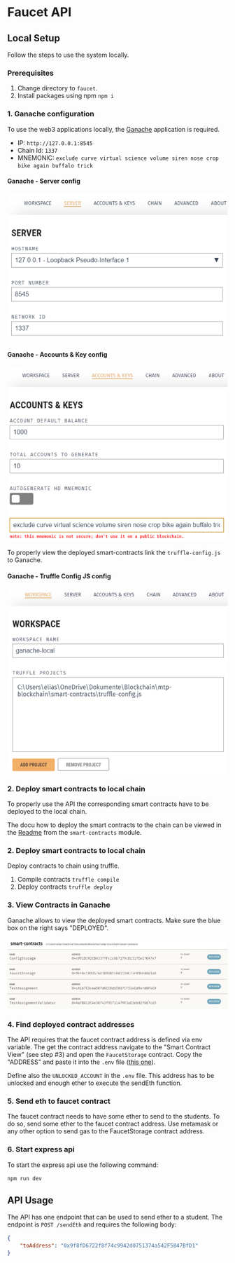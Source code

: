 # Faucet API
## Local Setup

Follow the steps to use the system locally.

### Prerequisites

1. Change directory to `faucet`.
2. Install packages using npm `npm i`

### 1. Ganache configuration

To use the web3 applications locally, the [Ganache](https://trufflesuite.com/ganache/) application is required. 

- IP: `http://127.0.0.1:8545`
- Chain Id: `1337`
- MNEMONIC: `exclude curve virtual science volume siren nose crop bike again buffalo trick`

#### Ganache - Server config
![Ganache - Server config](assets/img/ganache-server-config.png)

#### Ganache - Accounts & Key config
![Ganache - Accounts & Key config](assets/img/ganache-accounts-key-config.png)

To properly view the deployed smart-contracts link the `truffle-config.js` to Ganache.

#### Ganache - Truffle Config JS config
![Ganache - Truffle Config JS config](assets/img/ganache-smart-contracts-js.png)

### 2. Deploy smart contracts to local chain

To properly use the API the corresponding smart contracts have to be deployed to the local chain. 

The docu how to deploy the smart contracts to the chain can be viewed in the [Readme](../smart-contracts/README.md)  from the `smart-contracts` module. 

### 2. Deploy smart contracts to local chain

Deploy contracts to chain using truffle.

1. Compile contracts `truffle compile`
2. Deploy contracts `truffle deploy`

### 3. View Contracts in Ganache

Ganache allows to view the deployed smart contracts. Make sure the blue box on the right says "DEPLOYED".

![Ganache - Smart Contract View](assets/img/ganache-smart-contracts-view.png)

### 4. Find deployed contract addresses

The API requires that the faucet contract address is defined via env variable. The get the contract address navigate to the "Smart Contract View" (see step #3) and open the `FaucetStorage` contract. Copy the "ADDRESS" and paste it into the `.env` file ([this one](./config/dev/.env)).

Define also the `UNLOCKED_ACCOUNT` in the `.env` file. This address has to be unlocked and enough ether to execute the sendEth function.

### 5. Send eth to faucet contract

The faucet contract needs to have some ether to send to the students. To do so, send some ether to the faucet contract address. Use metamask or any other option to send gas to the FaucetStorage contract address.

### 6. Start express api

To start the express api use the following command:

```bash
npm run dev
```

## API Usage

The API has one endpoint that can be used to send ether to a student. The endpoint is `POST /sendEth` and requires the following body:

```json
{
    "toAddress": "0x9f8fD6722f8f74c9942d0751374a542F5847BfD1"
}
```